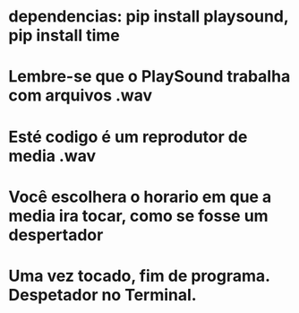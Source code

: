 # dependencias: pip install playsound, pip install time
  
# Lembre-se que o PlaySound trabalha com arquivos .wav
# Esté codigo é um reprodutor de media .wav
# Você escolhera o horario em que a media ira tocar, como se fosse um despertador
# Uma vez tocado, fim de programa. Despetador no Terminal.
